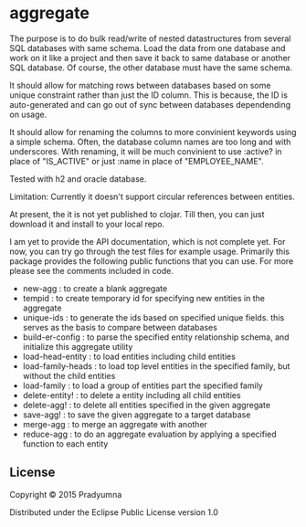 # aggregate
    
The purpose is to do bulk read/write of nested datastructures from several SQL databases with same schema. Load the data from one database and work on it like a project and then save it back to same database or another SQL database. Of course, the other database must have the same schema.
    
It should allow for matching rows between databases based on some unique constraint rather than just the ID column. This is because, the ID is auto-generated and can go out of sync between databases dependending on usage.

It should allow for renaming the columns to more convinient keywords using a simple schema. Often, the database column names are too long and with underscores. With renaming, it will be much convinient to use :active? in place of "IS_ACTIVE" or just :name in place of "EMPLOYEE_NAME".

Tested with h2 and oracle database.

Limitation: Currently it doesn't support circular references between entities.

At present, the it is not yet published to clojar. Till then, you can just download it and install to your local repo.

I am yet to provide the API documentation, which is not complete yet. For now, you can try go through the test files for example usage. Primarily this package provides the following public functions that you can use. For more please see the comments included in code.

- new-agg : to create a blank aggregate
- tempid : to create temporary id for specifying new entities in the aggregate
- unique-ids : to generate the ids based on specified unique fields. this serves as the basis to compare between databases
- build-er-config : to parse the specified entity relationship schema, and initialize this aggregate utility
- load-head-entity : to load entities including child entities
- load-family-heads : to load top level entities in the specified family, but without the child entities
- load-family : to load a group of entities part the specified family
- delete-entity! : to delete a entity including all child entities
- delete-agg! : to delete all entities specified in the given aggregate
- save-agg! : to save the given aggregate to a target database
- merge-agg : to merge an aggregate with another
- reduce-agg : to do an aggregate evaluation by applying a specified function to each entity



## License

Copyright © 2015 Pradyumna

Distributed under the Eclipse Public License version 1.0
